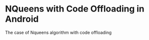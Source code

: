 NQueens with Code Offloading in Android
========================================

The case of Nqueens algorithm with code offloading
